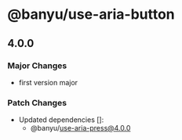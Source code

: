 # @banyu/use-aria-button

## 4.0.0

### Major Changes

- first version major

### Patch Changes

- Updated dependencies []:
  - @banyu/use-aria-press@4.0.0
